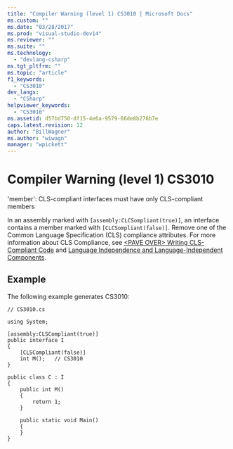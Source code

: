 ```yaml
---
title: "Compiler Warning (level 1) CS3010 | Microsoft Docs"
ms.custom: ""
ms.date: "03/28/2017"
ms.prod: "visual-studio-dev14"
ms.reviewer: ""
ms.suite: ""
ms.technology: 
  - "devlang-csharp"
ms.tgt_pltfrm: ""
ms.topic: "article"
f1_keywords: 
  - "CS3010"
dev_langs: 
  - "CSharp"
helpviewer_keywords: 
  - "CS3010"
ms.assetid: d57bd750-df15-4e6a-9579-66de8b276b7e
caps.latest.revision: 12
author: "BillWagner"
ms.author: "wiwagn"
manager: "wpickett"
---
```

# Compiler Warning (level 1) CS3010
'member': CLS-compliant interfaces must have only CLS-compliant members  
  
 In an assembly marked with `[assembly:CLCSompliant(true)]`, an interface contains a member marked with `[CLCSompliant(false)]`. Remove one of the Common Language Specification (CLS) compliance attributes. For more information about CLS Compliance, see [\<PAVE OVER> Writing CLS-Compliant Code](http://msdn.microsoft.com/en-us/4c705105-69a2-4e5e-b24e-0633bc32c7f3) and [Language Independence and Language-Independent Components](~/docs/standard/language-independence-and-language-independent-components.md).  
  
## Example  
 The following example generates CS3010:  
  
```  
// CS3010.cs  
  
using System;  
  
[assembly:CLSCompliant(true)]  
public interface I  
{  
    [CLSCompliant(false)]  
    int M();   // CS3010  
}  
  
public class C : I  
{  
    public int M()  
    {  
        return 1;  
    }  
  
    public static void Main()  
    {  
    }  
}  
```